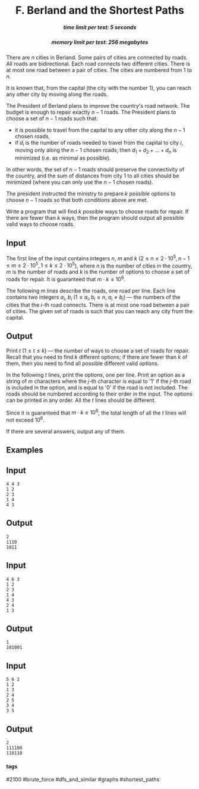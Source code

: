 <h1 style='text-align: center;'> F. Berland and the Shortest Paths</h1>

<h5 style='text-align: center;'>time limit per test: 5 seconds</h5>
<h5 style='text-align: center;'>memory limit per test: 256 megabytes</h5>

There are $n$ cities in Berland. Some pairs of cities are connected by roads. All roads are bidirectional. Each road connects two different cities. There is at most one road between a pair of cities. The cities are numbered from $1$ to $n$.

It is known that, from the capital (the city with the number $1$), you can reach any other city by moving along the roads.

The President of Berland plans to improve the country's road network. The budget is enough to repair exactly $n-1$ roads. The President plans to choose a set of $n-1$ roads such that:

* it is possible to travel from the capital to any other city along the $n-1$ chosen roads,
* if $d_i$ is the number of roads needed to travel from the capital to city $i$, moving only along the $n-1$ chosen roads, then $d_1 + d_2 + \dots + d_n$ is minimized (i.e. as minimal as possible).

In other words, the set of $n-1$ roads should preserve the connectivity of the country, and the sum of distances from city $1$ to all cities should be minimized (where you can only use the $n-1$ chosen roads).

The president instructed the ministry to prepare $k$ possible options to choose $n-1$ roads so that both conditions above are met.

Write a program that will find $k$ possible ways to choose roads for repair. If there are fewer than $k$ ways, then the program should output all possible valid ways to choose roads.

## Input

The first line of the input contains integers $n$, $m$ and $k$ ($2 \le n \le 2\cdot10^5, n-1 \le m \le 2\cdot10^5, 1 \le k \le 2\cdot10^5$), where $n$ is the number of cities in the country, $m$ is the number of roads and $k$ is the number of options to choose a set of roads for repair. It is guaranteed that $m \cdot k \le 10^6$.

The following $m$ lines describe the roads, one road per line. Each line contains two integers $a_i$, $b_i$ ($1 \le a_i, b_i \le n$, $a_i \ne b_i$) — the numbers of the cities that the $i$-th road connects. There is at most one road between a pair of cities. The given set of roads is such that you can reach any city from the capital.

## Output

Print $t$ ($1 \le t \le k$) — the number of ways to choose a set of roads for repair. Recall that you need to find $k$ different options; if there are fewer than $k$ of them, then you need to find all possible different valid options.

In the following $t$ lines, print the options, one per line. Print an option as a string of $m$ characters where the $j$-th character is equal to '1' if the $j$-th road is included in the option, and is equal to '0' if the road is not included. The roads should be numbered according to their order in the input. The options can be printed in any order. All the $t$ lines should be different.

Since it is guaranteed that $m \cdot k \le 10^6$, the total length of all the $t$ lines will not exceed $10^6$.

If there are several answers, output any of them.

## Examples

## Input


```
4 4 3  
1 2  
2 3  
1 4  
4 3  

```
## Output


```
2  
1110  
1011  

```
## Input


```
4 6 3  
1 2  
2 3  
1 4  
4 3  
2 4  
1 3  

```
## Output


```
1  
101001  

```
## Input


```
5 6 2  
1 2  
1 3  
2 4  
2 5  
3 4  
3 5  

```
## Output


```
2  
111100  
110110  

```


#### tags 

#2100 #brute_force #dfs_and_similar #graphs #shortest_paths 